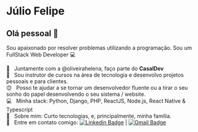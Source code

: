 # Júlio Felipe

## Olá pessoal 👋
Sou apaixonado por resolver problemas utilizando a programação.
Sou um FullStack Web Developer :computer:

 :couple:  &nbsp; Juntamente com a @oliveirahelena, faço parte do **CasalDev**
 <br/> :purple_heart: &nbsp; Sou instrutor de cursos na área de tecnologia e desenvolvo projetos pessoais e para clientes.
 <br/> :blush: &nbsp; Posso te ajudar a se tornar um desenvolvedor fluente ou a tirar o seu sonho do papel desenvolvendo o seu sistema / website.
 <br/> :computer: &nbsp; Minha stack: Python, Django, PHP, ReactJS, Node.js, React Native & Typescript
 <br/> 💬  &nbsp; Sobre mim: Curto tecnologias, e, principalmente, minha família.
 <br/> :email: &nbsp; Entre em contato comigo: [![Linkedin Badge](https://img.shields.io/badge/-JulioFelipe-blue?style=flat-square&logo=Linkedin&logoColor=white&link=https://www.linkedin.com/in/juliofelipe/)](https://www.linkedin.com/in/juliofelipe/) 
| 
[![Gmail Badge](https://img.shields.io/badge/-julio.felipe@casaldev.com.br-c14438?style=flat-square&logo=Gmail&logoColor=white&link=mailto:julio.felipe@casaldev.com.br)](julio.felipe@casaldev.com.br)
